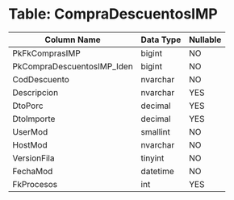 # Table: CompraDescuentosIMP

| Column Name | Data Type | Nullable |
|-------------|-----------|----------|
| PkFkComprasIMP | bigint | NO |
| PkCompraDescuentosIMP_Iden | bigint | NO |
| CodDescuento | nvarchar | NO |
| Descripcion | nvarchar | YES |
| DtoPorc | decimal | YES |
| DtoImporte | decimal | YES |
| UserMod | smallint | NO |
| HostMod | nvarchar | NO |
| VersionFila | tinyint | NO |
| FechaMod | datetime | NO |
| FkProcesos | int | YES |
